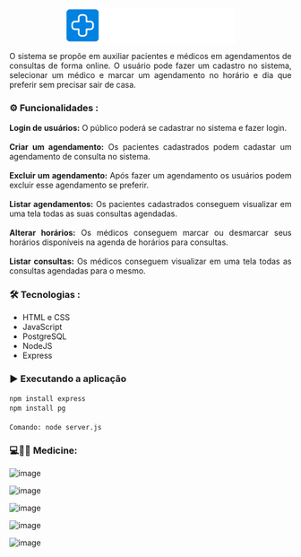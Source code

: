 <p align="center">
  <img  src="./view/HeaderFooter/logo.png" align="center" alt="Logo Medicine" width="300">
</p>

<p align="justify">
  O sistema se propõe em auxiliar pacientes e médicos em agendamentos de consultas de forma online. O usuário pode fazer um cadastro no sistema, selecionar um médico  e marcar um agendamento no horário e dia que preferir sem precisar sair de casa.
</p>

### ⚙️ Funcionalidades :
<p align="justify">
  <strong>Login de usuários:</strong> O público poderá se cadastrar no sistema e fazer login. 
  <br>
  <br>
  <strong>Criar um agendamento:</strong> Os pacientes cadastrados podem cadastar um agendamento  de consulta no sistema. 
  <br>
  <br>
  <strong>Excluir um agendamento:</strong> Após fazer um agendamento os usuários podem excluir esse agendamento se preferir.
  <br>
  <br>
  <strong>Listar agendamentos:</strong> Os pacientes cadastrados conseguem visualizar em uma tela todas as suas consultas agendadas. 
  <br>
  <br>
  <strong>Alterar horários:</strong> Os médicos conseguem marcar ou desmarcar seus horários disponíveis na agenda de horários para consultas. 
  <br>
  <br>
  <strong>Listar consultas:</strong> Os médicos conseguem visualizar em uma tela todas as consultas agendadas para o mesmo. 
  <br>
</p>

### 🛠 Tecnologias :
- HTML e CSS
- JavaScript
- PostgreSQL
- NodeJS
- Express

### ▶️ Executando a aplicação

``npm install express``
<br>
``npm install pg``
<br><br>
``Comando: node server.js``

### 💻👨‍⚕️ Medicine:

![image](https://github.com/Nadiana-Kelly/Projeto-final-de-web-2023/assets/82840116/879b1119-8a64-4655-9821-985290e92aa2) <br>

![image](https://github.com/Nadiana-Kelly/Projeto-final-de-web-2023/assets/82840116/a5eb3e41-3530-45e0-a80b-25de449b7b22) <br>

![image](https://github.com/Nadiana-Kelly/Projeto-final-de-web-2023/assets/82840116/012650d7-3845-4af4-9ce9-ebd2193dc4a9) <br>

![image](https://github.com/Nadiana-Kelly/Projeto-final-de-web-2023/assets/82840116/e3a133c2-e00e-41c4-b210-2e06c78728bb) <br>

![image](https://github.com/Nadiana-Kelly/Projeto-final-de-web-2023/assets/82840116/683ca704-00e8-466d-aafb-2af36d2a3be0) <br>






